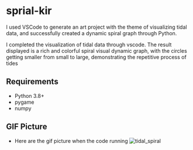 # sprial-kir
I used VSCode to generate an art project with the theme of visualizing tidal data, and successfully created a dynamic spiral graph through Python.

I completed the visualization of tidal data through vscode. The result displayed is a rich and colorful spiral visual dynamic graph, with the circles getting smaller from small to large, demonstrating the repetitive process of tides

## Requirements
- Python 3.8+
- pygame
- numpy

## GIF Picture
- Here are the gif picture when the code running ![tidal_spiral](https://github.com/user-attachments/assets/d70349aa-2969-4594-a6d1-6f1a0ed34efb)
